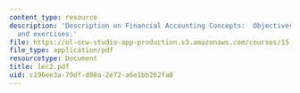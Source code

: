 ```yaml
---
content_type: resource
description: 'Description on Financial Accounting Concepts:  Objectives, Game plan
  and exercises.'
file: https://ol-ocw-studio-app-production.s3.amazonaws.com/courses/15-514-financial-and-managerial-accounting-summer-2003/c196ee3a70dfd08a2e72a6e1bb262fa8_lec2.pdf
file_type: application/pdf
resourcetype: Document
title: lec2.pdf
uid: c196ee3a-70df-d08a-2e72-a6e1bb262fa8
---
```

